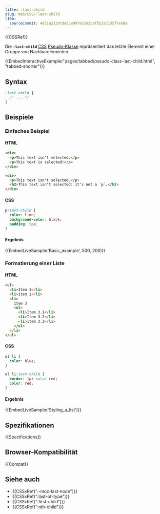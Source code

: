 ```yaml
---
title: :last-child
slug: Web/CSS/:last-child
l10n:
  sourceCommit: 4d51a212bfda5ce9978d162caf5532d155f7eb0a
---
```


{{CSSRef}}

Die **`:last-child`** [CSS](/de/docs/Web/CSS) [Pseudo-Klasse](/de/docs/Web/CSS/Pseudo-classes) repräsentiert das letzte Element einer Gruppe von Nachbarelementen.

{{EmbedInteractiveExample("pages/tabbed/pseudo-class-last-child.html", "tabbed-shorter")}}

## Syntax

```css
:last-child {
  /* ... */
}
```

## Beispiele

### Einfaches Beispiel

#### HTML

```html
<div>
  <p>This text isn't selected.</p>
  <p>This text is selected!</p>
</div>

<div>
  <p>This text isn't selected.</p>
  <h2>This text isn't selected: it's not a `p`.</h2>
</div>
```

#### CSS

```css
p:last-child {
  color: lime;
  background-color: black;
  padding: 5px;
}
```

#### Ergebnis

{{EmbedLiveSample('Basic_example', 500, 200)}}

### Formatierung einer Liste

#### HTML

```html
<ul>
  <li>Item 1</li>
  <li>Item 2</li>
  <li>
    Item 3
    <ul>
      <li>Item 3.1</li>
      <li>Item 3.2</li>
      <li>Item 3.3</li>
    </ul>
  </li>
</ul>
```

#### CSS

```css
ul li {
  color: blue;
}

ul li:last-child {
  border: 1px solid red;
  color: red;
}
```

#### Ergebnis

{{EmbedLiveSample('Styling_a_list')}}

## Spezifikationen

{{Specifications}}

## Browser-Kompatibilität

{{Compat}}

## Siehe auch

- {{CSSxRef(":-moz-last-node")}}
- {{CSSxRef(":last-of-type")}}
- {{CSSxRef(":first-child")}}
- {{CSSxRef(":nth-child")}}
